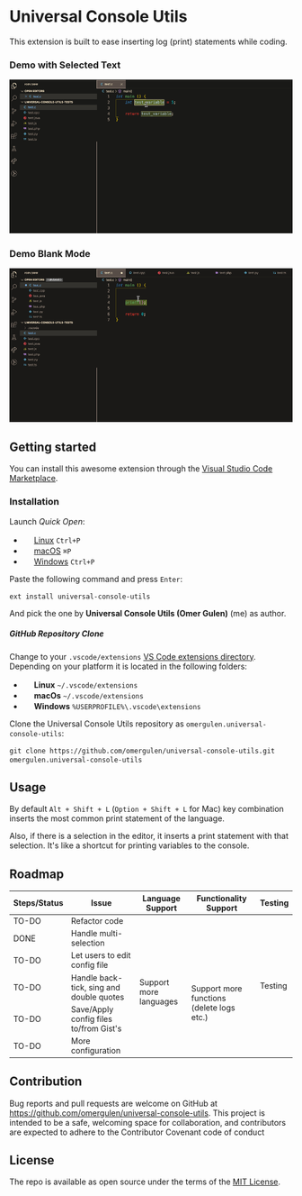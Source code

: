 # Universal Console Utils

This extension is built to ease inserting log (print) statements while coding.

### Demo with Selected Text

<img src="./assets/images/extension-demo-with-text.gif" />

### Demo Blank Mode

<img src="./assets/images/extension-demo-blank.gif" />

## Getting started

You can install this awesome extension through the [Visual Studio Code Marketplace](https://marketplace.visualstudio.com/items?itemName=omergulen.universal-console-utils).

### Installation

Launch *Quick Open*:
  - <img src="https://www.kernel.org/theme/images/logos/favicon.png" width=16 height=16/> <a href="https://code.visualstudio.com/shortcuts/keyboard-shortcuts-linux.pdf">Linux</a> `Ctrl+P`
  - <img src="https://developer.apple.com/favicon.ico" width=16 height=16/> <a href="https://code.visualstudio.com/shortcuts/keyboard-shortcuts-macos.pdf">macOS</a> `⌘P`
  - <img src="https://www.microsoft.com/favicon.ico" width=16 height=16/> <a href="https://code.visualstudio.com/shortcuts/keyboard-shortcuts-windows.pdf">Windows</a> `Ctrl+P`

Paste the following command and press `Enter`:

```shell
ext install universal-console-utils
```

And pick the one by **Universal Console Utils (Omer Gulen)** (me) as author.

##### GitHub Repository Clone

Change to your `.vscode/extensions` [VS Code extensions directory](https://code.visualstudio.com/docs/extensions/install-extension#_side-loading).
Depending on your platform it is located in the following folders:

  - <img src="https://www.kernel.org/theme/images/logos/favicon.png" width=16 height=16/> **Linux** `~/.vscode/extensions`
  - <img src="https://developer.apple.com/favicon.ico" width=16 height=16/> **macOs** `~/.vscode/extensions`
  - <img src="https://www.microsoft.com/favicon.ico" width=16 height=16/> **Windows** `%USERPROFILE%\.vscode\extensions`

Clone the Universal Console Utils repository as `omergulen.universal-console-utils`:

```shell
git clone https://github.com/omergulen/universal-console-utils.git omergulen.universal-console-utils
```

## Usage

By default `Alt + Shift + L` (`Option + Shift + L` for Mac) key combination inserts the most common print statement of the language.

Also, if there is a selection in the editor, it inserts a print statement with that selection. It's like a shortcut for printing variables to the console.

## Roadmap

<table>
    <thead>
        <tr>
            <th>Steps/Status</th>
            <th>Issue</th>
            <th>Language Support</th>
            <th>Functionality Support</th>
            <th>Testing</th>
        </tr>
    </thead>
    <tbody>
        <tr>
            <td>TO-DO</td>
            <td>Refactor code</td>
            <td></td>
            <td></td>
            <td rowspan=6>Testing</td>
        </tr>
        <tr>
            <td>DONE</td>
            <td>Handle multi-selection</td>
            <td rowspan=5>Support more languages</td>
        </tr>
        <tr>
            <td>TO-DO</td>
            <td>Let users to edit config file</td>
            <td rowspan=4>Support more functions (delete logs etc.)</td>
        </tr>
        <tr>
            <td>TO-DO</td>
            <td>Handle back-tick, sing and double quotes</td>
        </tr>
        <tr>
            <td>TO-DO</td>
            <td>Save/Apply config files to/from Gist's</td>
        </tr>
        <tr>
            <td>TO-DO</td>
            <td>More configuration</td>
        </tr>
    </tbody>
</table>

## Contribution

Bug reports and pull requests are welcome on GitHub at https://github.com/omergulen/universal-console-utils. This project is intended to be a safe, welcoming space for collaboration, and contributors are expected to adhere to the Contributor Covenant code of conduct

## License

The repo is available as open source under the terms of the [MIT License](http://opensource.org/licenses/MIT).

